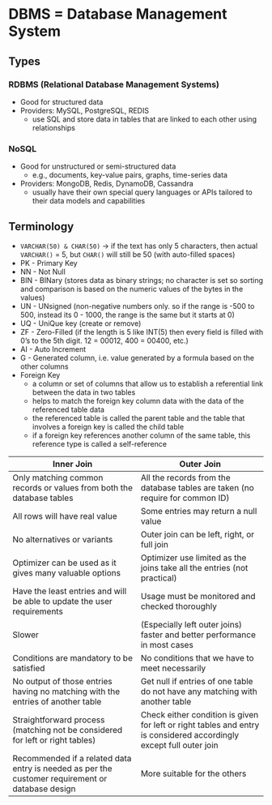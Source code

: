 # DBMS = Database Management System
## Types
### RDBMS (Relational Database Management Systems)
* Good for structured data
* Providers: MySQL, PostgreSQL, REDIS
  * use SQL and store data in tables that are linked to each other using relationships
### NoSQL
* Good for unstructured or semi-structured data
  * e.g., documents, key-value pairs, graphs, time-series data
* Providers: MongoDB, Redis, DynamoDB, Cassandra
  * usually have their own special query languages or APIs tailored to their data models and capabilities

## Terminology
* `VARCHAR(50) & CHAR(50)` -> if the text has only 5 characters, then actual `VARCHAR()` = 5, but `CHAR()` will still be 50 (with auto-filled spaces)
* PK - Primary Key
* NN - Not Null
* BIN - BINary (stores data as binary strings; no character is set so sorting and comparison is based on the numeric values of the bytes in the values)
* UN - UNsigned (non-negative numbers only. so if the range is -500 to 500, instead its 0 - 1000, the range is the same but it starts at 0)
* UQ - UniQue key (create or remove)
* ZF - Zero-Filled (if the length is 5 like INT(5) then every field is filled with 0’s to the 5th digit. 12 = 00012, 400 = 00400, etc.)
* AI - Auto Increment
* G - Generated column, i.e. value generated by a formula based on the other columns
* Foreign Key
  * a column or set of columns that allow us to establish a referential link between the data in two tables
  * helps to match the foreign key column data with the data of the referenced table data
  * the referenced table is called the parent table and the table that involves a foreign key is called the child table
  * if a foreign key references another column of the same table, this reference type is called a self-reference

| Inner Join                                                                      | Outer Join |
|---------------------------------------------------------------------------------|------------|
| Only matching common records or values from both the database tables            | All the records from the database tables are taken (no require for common ID) |
| All rows will have real value                                                   | Some entries may return a null value |
| No alternatives or variants                                                     | Outer join can be left, right, or full join |
| Optimizer can be used as it gives many valuable options                         | Optimizer use limited as the joins take all the entries (not practical) |
| Have the least entries and will be able to update the user requirements         | Usage must be monitored and checked thoroughly |
| Slower                                                                          | (Especially left outer joins) faster and better performance in most cases |
| Conditions are mandatory to be satisfied                                        | No conditions that we have to meet necessarily |
| No output of those entries having no matching with the entries of another table | Get null if entries of one table do not have any matching with another table |
| Straightforward process (matching not be considered for left or right tables)   | Check either condition is given for left or right tables and entry is considered accordingly except full outer join |
| Recommended if a related data entry is needed as per the customer requirement or database design | More suitable for the others |
